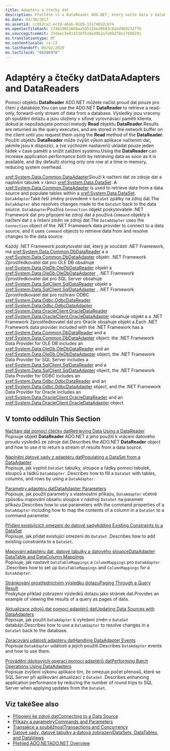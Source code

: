 ```yaml
---
title: Adaptéry a čtečky dat
description: Přečtěte si o DataReader ADO.NET, který načte data z databáze a generuje data ze zdroje dat a naplní datovou sadu.
ms.date: 03/30/2017
ms.assetid: cc952ca2-ec19-46ab-9189-15174b52cb74
ms.openlocfilehash: 17463d65266baa53521bed9603c8abd96923277b
ms.sourcegitcommit: 33deec3e814238fb18a49b2a7e89278e27888291
ms.translationtype: MT
ms.contentlocale: cs-CZ
ms.lasthandoff: 06/02/2020
ms.locfileid: "84286970"
---
```

# <a name="dataadapters-and-datareaders"></a><span data-ttu-id="aa2c8-103">Adaptéry a čtečky dat</span><span class="sxs-lookup"><span data-stu-id="aa2c8-103">DataAdapters and DataReaders</span></span>
<span data-ttu-id="aa2c8-104">Pomocí objektu **DataReader** ADO.NET můžete načíst proud dat pouze pro čtení z databáze.</span><span class="sxs-lookup"><span data-stu-id="aa2c8-104">You can use the ADO.NET **DataReader** to retrieve a read-only, forward-only stream of data from a database.</span></span> <span data-ttu-id="aa2c8-105">Výsledky jsou vraceny při spuštění dotazu a jsou uloženy v síťové vyrovnávací paměti klienta, dokud je nepožadujete pomocí metody **Read** objektu **DataReader**.</span><span class="sxs-lookup"><span data-stu-id="aa2c8-105">Results are returned as the query executes, and are stored in the network buffer on the client until you request them using the **Read** method of the **DataReader**.</span></span> <span data-ttu-id="aa2c8-106">Použití objektu **DataReader** může zvýšit výkon aplikace načtením dat, jakmile jsou k dispozici, a (ve výchozím nastavení) ukládat pouze jeden řádek v čase paměti a snížit zatížení systému.</span><span class="sxs-lookup"><span data-stu-id="aa2c8-106">Using the **DataReader** can increase application performance both by retrieving data as soon as it is available, and (by default) storing only one row at a time in memory, reducing system overhead.</span></span>  
  
 <span data-ttu-id="aa2c8-107"><xref:System.Data.Common.DataAdapter>Slouží k načtení dat ze zdroje dat a naplnění tabulek v rámci <xref:System.Data.DataSet> .</span><span class="sxs-lookup"><span data-stu-id="aa2c8-107">A <xref:System.Data.Common.DataAdapter> is used to retrieve data from a data source and populate tables within a <xref:System.Data.DataSet>.</span></span> <span data-ttu-id="aa2c8-108">`DataAdapter`Také řeší změny provedené v `DataSet` zpátky na zdroj dat.</span><span class="sxs-lookup"><span data-stu-id="aa2c8-108">The `DataAdapter` also resolves changes made to the `DataSet` back to the data source.</span></span> <span data-ttu-id="aa2c8-109">`DataAdapter`Používá `Connection` objekt poskytovatele .NET Framework dat pro připojení ke zdroji dat a používá `Command` objekty k načtení dat z a řešení změn ve zdroji dat.</span><span class="sxs-lookup"><span data-stu-id="aa2c8-109">The `DataAdapter` uses the `Connection` object of the .NET Framework data provider to connect to a data source, and it uses `Command` objects to retrieve data from and resolve changes to the data source.</span></span>  
  
 <span data-ttu-id="aa2c8-110">Každý .NET Framework poskytovatel dat, který je součástí .NET Framework, má <xref:System.Data.Common.DbDataReader> a a <xref:System.Data.Common.DbDataAdapter> objekt: .NET Framework Zprostředkovatel dat pro OLE DB obsahuje <xref:System.Data.OleDb.OleDbDataReader> objekt a <xref:System.Data.OleDb.OleDbDataAdapter> , .NET Framework Zprostředkovatel dat pro SQL Server obsahuje <xref:System.Data.SqlClient.SqlDataReader> objekt a <xref:System.Data.SqlClient.SqlDataAdapter> , .NET Framework Zprostředkovatel dat pro rozhraní ODBC <xref:System.Data.Odbc.OdbcDataReader> <xref:System.Data.Odbc.OdbcDataAdapter> <xref:System.Data.OracleClient.OracleDataReader> <xref:System.Data.OracleClient.OracleDataAdapter> obsahuje objekt a a .NET Framework Zprostředkovatel dat pro Oracle obsahuje objekt a.</span><span class="sxs-lookup"><span data-stu-id="aa2c8-110">Each .NET Framework data provider included with the .NET Framework has a <xref:System.Data.Common.DbDataReader> and a <xref:System.Data.Common.DbDataAdapter> object: the .NET Framework Data Provider for OLE DB includes an <xref:System.Data.OleDb.OleDbDataReader> and an <xref:System.Data.OleDb.OleDbDataAdapter> object, the .NET Framework Data Provider for SQL Server includes a <xref:System.Data.SqlClient.SqlDataReader> and a <xref:System.Data.SqlClient.SqlDataAdapter> object, the .NET Framework Data Provider for ODBC includes an <xref:System.Data.Odbc.OdbcDataReader> and an <xref:System.Data.Odbc.OdbcDataAdapter> object, and the .NET Framework Data Provider for Oracle includes an <xref:System.Data.OracleClient.OracleDataReader> and an <xref:System.Data.OracleClient.OracleDataAdapter> object.</span></span>  
  
## <a name="in-this-section"></a><span data-ttu-id="aa2c8-111">V tomto oddílu</span><span class="sxs-lookup"><span data-stu-id="aa2c8-111">In This Section</span></span>  
 [<span data-ttu-id="aa2c8-112">Načítání dat pomocí čtečky dat</span><span class="sxs-lookup"><span data-stu-id="aa2c8-112">Retrieving Data Using a DataReader</span></span>](retrieving-data-using-a-datareader.md)  
 <span data-ttu-id="aa2c8-113">Popisuje objekt **DataReader** ADO.NET a jeho použití k vrácení datového proudu výsledků ze zdroje dat.</span><span class="sxs-lookup"><span data-stu-id="aa2c8-113">Describes the ADO.NET **DataReader** object and how to use it to return a stream of results from a data source.</span></span>  
  
 [<span data-ttu-id="aa2c8-114">Naplnění datové sady z adaptéru dat</span><span class="sxs-lookup"><span data-stu-id="aa2c8-114">Populating a DataSet from a DataAdapter</span></span>](populating-a-dataset-from-a-dataadapter.md)  
 <span data-ttu-id="aa2c8-115">Popisuje, jak vyplnit `DataSet` tabulky, sloupce a řádky pomocí tabulek, sloupců a řádků `DataAdapter` .</span><span class="sxs-lookup"><span data-stu-id="aa2c8-115">Describes how to fill a `DataSet` with tables, columns, and rows by using a `DataAdapter`.</span></span>  
  
 [<span data-ttu-id="aa2c8-116">Parametry adaptéru dat</span><span class="sxs-lookup"><span data-stu-id="aa2c8-116">DataAdapter Parameters</span></span>](dataadapter-parameters.md)  
 <span data-ttu-id="aa2c8-117">Popisuje, jak použít parametry s vlastnostmi příkazu, `DataAdapter` včetně způsobu mapování obsahu sloupce v nástroji `DataSet` na parametr příkazu.</span><span class="sxs-lookup"><span data-stu-id="aa2c8-117">Describes how to use parameters with the command properties of a `DataAdapter` including how to map the contents of a column in a `DataSet` to a command parameter.</span></span>  
  
 [<span data-ttu-id="aa2c8-118">Přidání existujících omezení do datové sady</span><span class="sxs-lookup"><span data-stu-id="aa2c8-118">Adding Existing Constraints to a DataSet</span></span>](adding-existing-constraints-to-a-dataset.md)  
 <span data-ttu-id="aa2c8-119">Popisuje, jak přidat existující omezení do `DataSet` .</span><span class="sxs-lookup"><span data-stu-id="aa2c8-119">Describes how to add existing constraints to a `DataSet`.</span></span>  
  
 [<span data-ttu-id="aa2c8-120">Mapování adaptéru dat, datové tabulky a datového sloupce</span><span class="sxs-lookup"><span data-stu-id="aa2c8-120">DataAdapter DataTable and DataColumn Mappings</span></span>](dataadapter-datatable-and-datacolumn-mappings.md)  
 <span data-ttu-id="aa2c8-121">Popisuje, jak nastavit `DataTableMappings` a `ColumnMappings` pro `DataAdapter` .</span><span class="sxs-lookup"><span data-stu-id="aa2c8-121">Describes how to set up `DataTableMappings` and `ColumnMappings` for a `DataAdapter`.</span></span>  
  
 [<span data-ttu-id="aa2c8-122">Stránkování prostřednictvím výsledku dotazu</span><span class="sxs-lookup"><span data-stu-id="aa2c8-122">Paging Through a Query Result</span></span>](paging-through-a-query-result.md)  
 <span data-ttu-id="aa2c8-123">Poskytuje příklad zobrazení výsledků dotazu jako stránek dat.</span><span class="sxs-lookup"><span data-stu-id="aa2c8-123">Provides an example of viewing the results of a query as pages of data.</span></span>  
  
 [<span data-ttu-id="aa2c8-124">Aktualizace zdrojů dat pomocí adaptérů dat</span><span class="sxs-lookup"><span data-stu-id="aa2c8-124">Updating Data Sources with DataAdapters</span></span>](updating-data-sources-with-dataadapters.md)  
 <span data-ttu-id="aa2c8-125">Popisuje, jak použít `DataAdapter` k vyřešení změn v `DataSet` databázi.</span><span class="sxs-lookup"><span data-stu-id="aa2c8-125">Describes how to use a `DataAdapter` to resolve changes in a `DataSet` back to the database.</span></span>  
  
 [<span data-ttu-id="aa2c8-126">Zpracování událostí adaptéru dat</span><span class="sxs-lookup"><span data-stu-id="aa2c8-126">Handling DataAdapter Events</span></span>](handling-dataadapter-events.md)  
 <span data-ttu-id="aa2c8-127">Popisuje `DataAdapter` události a jejich použití.</span><span class="sxs-lookup"><span data-stu-id="aa2c8-127">Describes `DataAdapter` events and how to use them.</span></span>  
  
 [<span data-ttu-id="aa2c8-128">Provádění dávkových operací pomocí adaptérů dat</span><span class="sxs-lookup"><span data-stu-id="aa2c8-128">Performing Batch Operations Using DataAdapters</span></span>](performing-batch-operations-using-dataadapters.md)  
 <span data-ttu-id="aa2c8-129">Popisuje zvýšení výkonu aplikace tím, že omezuje počet přenosů, které se SQL Server při aplikování aktualizací z `DataSet` .</span><span class="sxs-lookup"><span data-stu-id="aa2c8-129">Describes enhancing application performance by reducing the number of round trips to SQL Server when applying updates from the `DataSet`.</span></span>  
  
## <a name="see-also"></a><span data-ttu-id="aa2c8-130">Viz také</span><span class="sxs-lookup"><span data-stu-id="aa2c8-130">See also</span></span>

- [<span data-ttu-id="aa2c8-131">Připojení ke zdroji dat</span><span class="sxs-lookup"><span data-stu-id="aa2c8-131">Connecting to a Data Source</span></span>](connecting-to-a-data-source.md)
- [<span data-ttu-id="aa2c8-132">Příkazy a parametry</span><span class="sxs-lookup"><span data-stu-id="aa2c8-132">Commands and Parameters</span></span>](commands-and-parameters.md)
- [<span data-ttu-id="aa2c8-133">Transakce a souběžnost</span><span class="sxs-lookup"><span data-stu-id="aa2c8-133">Transactions and Concurrency</span></span>](transactions-and-concurrency.md)
- [<span data-ttu-id="aa2c8-134">Datové sady, datové tabulky a datová zobrazení</span><span class="sxs-lookup"><span data-stu-id="aa2c8-134">DataSets, DataTables, and DataViews</span></span>](./dataset-datatable-dataview/index.md)
- [<span data-ttu-id="aa2c8-135">Přehled ADO.NET</span><span class="sxs-lookup"><span data-stu-id="aa2c8-135">ADO.NET Overview</span></span>](ado-net-overview.md)
